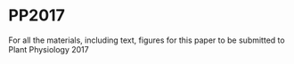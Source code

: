 # PP2017
For all the materials, including text, figures for this paper to be submitted to Plant Physiology 2017
